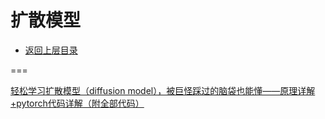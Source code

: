# 扩散模型

* [返回上层目录](../deep-generative-models.md)



===

[轻松学习扩散模型（diffusion model），被巨怪踩过的脑袋也能懂——原理详解+pytorch代码详解（附全部代码）](https://zhuanlan.zhihu.com/p/572770333)